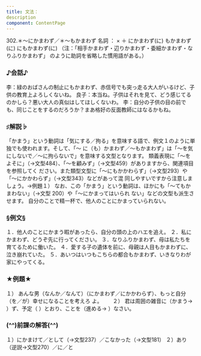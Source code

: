 ```yaml
---
title: 文法：
description
component: ContentPage
---
```



302.＊～にかまわず／＊～もかまわず
名詞 ： × ＋ にかまわず(に)
もかまわず(に)
にもかまわず(に) （注：「相手かまわず・辺りかまわず・委細かまわず・なりふりかまわず」 のように助詞を省略した慣用語がある。）
### ♪会話♪
李：緑のおばさんの制止にもかまわず、赤信号でも突っ走る大人がいるけど、子供の教育上よろしくないね。 良子：本当ね。子供はそれを見て、どう感じてるのかしら？悪い大人の真似はしてほしくないわ。
李：自分の子供の目の前でも、同じことをするのだろうか？まあ格好の反面教師にはなるかもね。
### ♯解説♭
「かまう」という動詞は「気にする／拘る」を意味する語で、例文１のように単独でも使われます。そして、「～
に（も）かまわず／～もかまわず」は「～を気にしないで／～に拘らないで」を意味する文型となります。 類義表現に「～をよそに」（→文型484）、「～を顧みず」（→文型459）がありますから、関連項目を参照してく
ださい。また類型文型に「～にもかかわらず」（→文型293）や「～にかかわらず」（→文型343）などがあって混 同しやすいですから注意しましょう。→例題１）
なお、この「かまう」という動詞は、ほかにも「～てもかまわない」（→文型 200）や「～にかまってはいられ ない」などの文型も派生させます。
自分のことで精一杯で、他人のことにかまっていられない。
### §例文§
１．他人のことにかまう暇があったら、自分の頭の上のハエを追え。
２．私にかまわず、どうぞ先に行ってください。
３．なりふりかまわず、母は私たちを育てるために働いた。
４．愛する子の遺体を前に、母親は人目もかまわずに、泣き崩れていた。
５．あいつはいつもこちらの都合もかまわず、いきなりわが家にやってくる。
### ★例題★
１） あんな男（なんか／なんて）（にかまわず／にかかわらず）、もっと自分（を／が）幸せになることを考えろ
よ。      
２） 君は周囲の雑音に（かまう→ ）ず、予定（ ）とおり、ことを（進める→ ）なさい。
### (^^)前課の解答(^^)
１）にかまけて／として（→文型237）／こなかった（→文型181）
２）あり（逆説→文型270）／に／と
